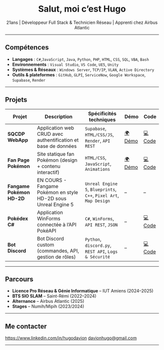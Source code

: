 <h1 align="center"> Salut, moi c’est Hugo</h1>

<p align="center">
 21ans | Développeur Full Stack & Technicien Réseau | Apprenti chez Airbus Atlantic
</p>

---

## Compétences

- **Langages** : `C#`,`JavaScript`, `Java`, `Python`, `PHP`, `HTML`, `CSS`, `SQL`, `VBA`, `Bash`
- **Environnements** : `Visual Studio`, `VS Code`, `UE5`, `Unity`
- **Systèmes & Réseaux** : `Windows Server`, `TCP/IP`, `VLAN`, `Active Directory`
- **Outils & plateformes** : `GitHub`, `GLPI`, `ServiceNow`, `Google Workspace`, `Supabase`, `Render`

---

## Projets

| Projet | Description | Spécificités techniques | Démo | Code |
|-------|-------------|------------------------|------|------|
| **SQCDP WebApp** | Application web CRUD avec authentification et base de données | `Supabase`, `HTML/CSS/JS`, `Render`, `API REST` | [🌍 Démo](https://hugodavion.github.io/sqcdp-webapp/) | [💻 Code](https://github.com/hugodavion/sqcdp-webapp) |
| **Fan Page Pokémon** | Site statique fan Pokémon (design + contenu interactif) | `HTML/CSS`, `JavaScript`, `Animations` | [🌍 Démo](https://hugodavion.github.io/pokerift/) | [💻 Code](https://github.com/hugodavion/pokerift) |
| **Fangame Pokémon HD-2D** | EN COURS - Fangame Pokémon en style HD-2D sous Unreal Engine 5 | `Unreal Engine 5`, `Blueprints`, `C++`, `Pixel Art`, `Map Design` | – | – |
| **Pokédex C#** | Application WinForms connectée à l’API PokéAPI | `C#`, `WinForms`, `API REST`, `JSON` | – | [💻 Code](https://github.com/hugodavion/pokedex) |
| **Bot Discord** | Bot Discord custom (commandes, API, gestion de rôles) | `Python`, `discord.py`, `REST API`, `Logs & Sécurité` | – | [💻 Code](https://github.com/hugodavion/schoolprojects) |



---

##  Parcours

- **Licence Pro Réseau & Génie Informatique** – IUT Amiens (2024–2025)  
- **BTS SIO SLAM** – Saint-Rémi (2022–2024)  
- **Alternance** – Airbus Atlantic (2025)  
- **Stages** – Numih/Mipih (2023/2024)

---

## Me contacter

https://www.linkedin.com/in/hugodavion
davionhugo@gmail.com

---
